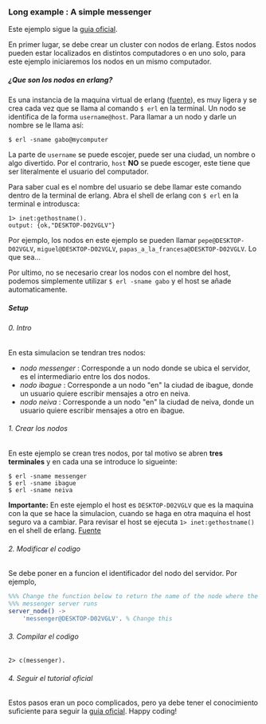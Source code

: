 ### Long example : A simple messenger

Este ejemplo sigue la [guia oficial](https://erlang.org/doc/getting_started/conc_prog.html#a-larger-example). 

En primer lugar, se debe crear un cluster con nodos de erlang. Estos nodos pueden estar localizados en distintos computadores o en uno solo, para este ejemplo iniciaremos los nodos en un mismo computador. 

##### ¿Que son los nodos en erlang? 
Es una instancia de la maquina virtual de erlang ([fuente](https://stackoverflow.com/questions/38913670/what-is-an-erlang-node)), es muy ligera y se crea cada vez que se llama al comando `$ erl` en la terminal. Un nodo se identifica de la forma `username@host`. Para llamar a un nodo y darle un nombre se le llama así:

```shell
$ erl -sname gabo@mycomputer
```

La parte de `username` se puede escojer, puede ser una ciudad, un nombre o algo divertido. Por el contrario, `host` **NO** se puede escoger, este tiene que ser literalmente el usuario del computador.  

Para saber cual es el nombre del usuario se debe llamar este comando dentro de la terminal de erlang. Abra el shell de erlang con `$ erl` en la terminal  e introdusca: 

```shell
1> inet:gethostname().
output: {ok,"DESKTOP-D02VGLV"}
```

Por ejemplo, los nodos en este ejemplo se pueden llamar `pepe@DESKTOP-D02VGLV`, `miguel@DESKTOP-D02VGLV`, `papas_a_la_francesa@DESKTOP-D02VGLV`. Lo que sea...

Por ultimo, no se necesario crear los nodos con el nombre del host, podemos simplemente utilizar `$ erl -sname gabo` y el host se añade automaticamente. 

##### Setup

###### 0. Intro

En esta simulacion se tendran tres nodos: 
- *nodo messenger* : Corresponde a un nodo donde se ubica el servidor, es el intermediario entre los dos nodos. 
- *nodo ibague* : Corresponde a un nodo "en" la ciudad de ibague, donde un usuario quiere escribir mensajes a otro en neiva. 
- *nodo neiva* : Corresponde a un nodo "en" la ciudad de neiva, donde un usuario quiere escribir mensajes a otro en ibague.

###### 1. Crear los nodos
En este ejemplo se crean tres nodos, por tal motivo se abren **tres terminales** y en cada una se introduce lo sigueinte:

```shell
$ erl -sname messenger
$ erl -sname ibague
$ erl -sname neiva
```

**Importante:** En este ejemplo el host es `DESKTOP-D02VGLV` que es la maquina con la que se hace la simulacion, cuando se haga en otra maquina el host seguro va a cambiar. Para revisar el host se ejecuta `1> inet:gethostname()` en el shell de erlang. [Fuente](https://stackoverflow.com/questions/13753741/cant-get-two-erlang-nodes-to-communicate)

###### 2. Modificar el codigo
Se debe poner en a funcion el identificador del nodo del servidor. Por ejemplo, 

```erlang
%%% Change the function below to return the name of the node where the
%%% messenger server runs
server_node() ->
    'messenger@DESKTOP-D02VGLV'. % Change this
```

###### 3. Compilar el codigo
```shell
2> c(messenger).
```

###### 4. Seguir el tutorial oficial
Estos pasos eran un poco complicados, pero ya debe tener el conocimiento suficiente para seguir la [guia oficial](https://erlang.org/doc/getting_started/conc_prog.html#a-larger-example). Happy coding!
